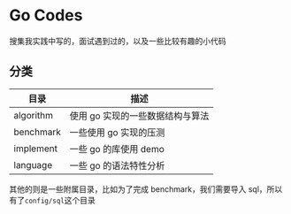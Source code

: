 # Go Codes

搜集我实践中写的，面试遇到过的，以及一些比较有趣的小代码

## 分类

| 目录      | 描述                             |
| --------- | -------------------------------- |
| algorithm | 使用 go 实现的一些数据结构与算法 |
| benchmark | 一些使用 go 实现的压测           |
| implement | 一些 go 的库使用 demo            |
| language  | 一些 go 的语法特性分析           |

其他的则是一些附属目录，比如为了完成 benchmark，我们需要导入 sql，所以有了`config/sql`这个目录
